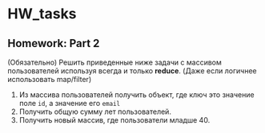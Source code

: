 # HW_tasks

## Homework: Part 2

(Обязательно) Решить приведенные ниже задачи с массивом пользователей используя всегда и только **reduce**. (Даже если логичнее использовать map/filter)

1. Из массива пользователей получить объект, где ключ это значение поле `id`, а значение его `email`
2. Получить общую сумму лет пользователей.
3. Получить новый массив, где пользователи младше 40.
